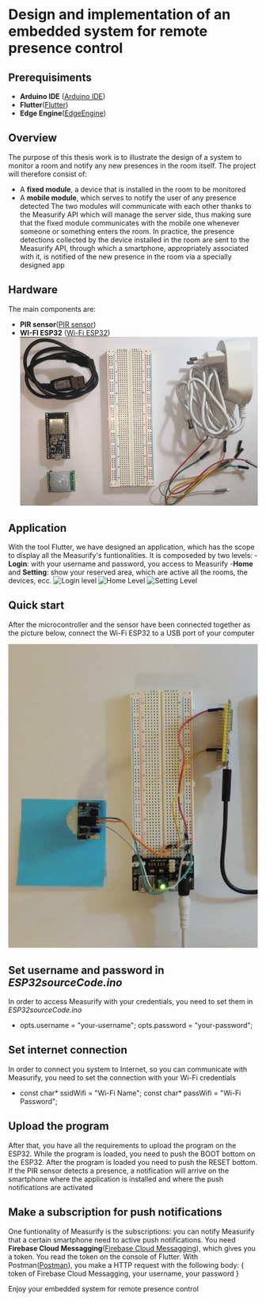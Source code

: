 # Design and implementation of an embedded system for remote presence control
## Prerequisiments
- **Arduino IDE** ([Arduino IDE](https://www.arduino.cc/en/software))
- **Flutter**([Flutter](https://flutter.dev/?gclid=Cj0KCQjwufn8BRCwARIsAKzP696dC_kxSmCd7_eIa0LpRRA0riUA3UmGtYvjM_HUOCycvgLL7McXzpMaAkvaEALw_wcB&gclsrc=aw.ds))
- **Edge Engine**([EdgeEngine](https://github.com/measurify/edge))

## Overview
The purpose of this thesis work is to illustrate the design of a system to monitor a room and notify any new presences in the room itself.
The project will therefore consist of:
- A **fixed module**, a device that is installed in the room to be monitored
- A **mobile module**, which serves to notify the user of any presence detected
The two modules will communicate with each other thanks to the Measurify API which will manage the server side, thus making sure that the fixed module communicates with the mobile one whenever someone or something enters the room.
In practice, the presence detections collected by the device installed in the room are sent to the Measurify API, through which a smartphone, appropriately associated with it, is notified of the new presence in the room via a specially designed app

## Hardware
The main components are:
- **PIR sensor**([PIR sensor](https://www.amazon.it/Yizhet-Pyroelectricity-infrarosso-Movimento-Raspberry/dp/B08B3L19QF/ref=sr_1_1_sspa?adgrpid=55345593071&dchild=1&gclid=Cj0KCQjwufn8BRCwARIsAKzP696JiH1hridGSx5dD2tddE9YdTFCRL5ypv6zLpAIvNV_Hh0asjpckaYaAmNbEALw_wcB&hvadid=255224413892&hvdev=c&hvlocphy=1008800&hvnetw=g&hvqmt=e&hvrand=6820867537556796359&hvtargid=kwd-316121540108&hydadcr=28875_1803268&keywords=sensore+pir&qid=1604246676&sr=8-1-spons&tag=slhyin-21&psc=1&spLa=ZW5jcnlwdGVkUXVhbGlmaWVyPUFVWkowUjc0M0taUFAmZW5jcnlwdGVkSWQ9QTA0OTAzMTMzN05STk9TTzBWWFZYJmVuY3J5cHRlZEFkSWQ9QTAxMzA0MTUxVzlURkg0MjZFR0tIJndpZGdldE5hbWU9c3BfYXRmJmFjdGlvbj1jbGlja1JlZGlyZWN0JmRvTm90TG9nQ2xpY2s9dHJ1ZQ==))
- **WI-FI ESP32** ([Wi-Fi ESP32](https://www.amazon.it/AZDelivery-ESP32-NodeMCU-Parent/dp/B07Z837RCM))
![Electronic Components used](images/hw.jpg?raw=true "Electronic Components used")

## Application
With the tool Flutter, we have designed an application, which has the scope to display all the Measurify's funtionalities. It is composeded by two levels:
-**Login**: with your username and password, you access to Measurify
-**Home** and **Setting**: show your reserved area, which are active all the rooms, the devices, ecc.
![Login level](images/Login.jpg=500x20?raw=true "Login level")
![Home Level](images/Home.jpg=500x20?raw=true "Home level")
![Setting Level](images/Setting.jpg=500x20?raw=true "Setting level")
## Quick start
After the microcontroller and the sensor have been connected together as the picture below, connect the Wi-Fi ESP32 to a USB port of your computer

![Fixed Module](images/ModuloFisso.jpg?raw=true "Fixed Module")

## Set username and password in *ESP32sourceCode.ino*
In order to access Measurify with your credentials, you need to set them in *ESP32sourceCode.ino*
- opts.username = "your-username";
  opts.password =  "your-password";

## Set internet connection
In order to connect you system to Internet, so you can communicate with Measurify, you need to set the connection with your Wi-Fi credentials
- const char* ssidWifi = "Wi-Fi Name";
  const char* passWifi = "Wi-Fi Password";
## Upload the program
After that, you have all the requirements to upload the program on the ESP32. While the program is loaded, you need to push the BOOT bottom on the ESP32. After the program is loaded you need to push the RESET bottom. 
If the PIR sensor detects a presence, a notification will arrive on the smartphone where the application is installed and where the push notifications are activated

## Make a subscription for push notifications
One funtionality of Measurify is the subscriptions: you can notify Measurify that a certain smartphone need to active push notifications. You need **Firebase Cloud Messagging**([Firebase Cloud Messagging](https://firebase.google.com/products/cloud-messaging?gclid=Cj0KCQjwufn8BRCwARIsAKzP694CrmG3e1KdNZyNQnCs4NUkDelmKidD4CMfLXNMA2YKQLsKqjvwKYcaApjOEALw_wcB)), which gives you a token. 
You read the token on the console of Flutter. With Postman([Postman](https://www.postman.com/)), you make a HTTP request with the following body:
{
	token of Firebase Cloud Messagging,
	your username,
	your password
}

Enjoy your embedded system for remote presence control